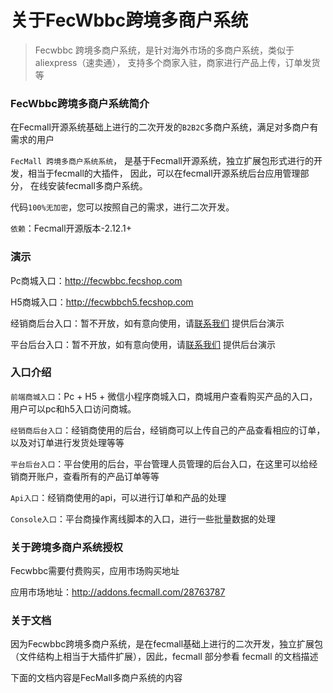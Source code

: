 关于FecWbbc跨境多商户系统
=============

> Fecwbbc 跨境多商户系统，是针对海外市场的多商户系统，类似于aliexpress（速卖通），
支持多个商家入驻，商家进行产品上传，订单发货等


### FecWbbc跨境多商户系统简介

在Fecmall开源系统基础上进行的二次开发的`B2B2C`多商户系统，满足对多商户有需求的用户

`FecMall 跨境多商户系统系统`，
是基于Fecmall开源系统，独立扩展包形式进行的开发，相当于fecmall的大插件，
因此，可以在fecmall开源系统后台应用管理部分，
在线安装fecmall多商户系统。

代码`100%无加密`，您可以按照自己的需求，进行二次开发。

`依赖`：Fecmall开源版本-2.12.1+


### 演示

Pc商城入口：http://fecwbbc.fecshop.com


H5商城入口：http://fecwbbch5.fecshop.com



经销商后台入口：暂不开放，如有意向使用，请[联系我们](http://www.fecmall.com/contacts) 提供后台演示


平台后台入口：暂不开放，如有意向使用，请[联系我们](http://www.fecmall.com/contacts) 提供后台演示


### 入口介绍

`前端商城入口`：Pc + H5 + 微信小程序商城入口，商城用户查看购买产品的入口，用户可以pc和h5入口访问商城。

`经销商后台入口`：经销商使用的后台，经销商可以上传自己的产品查看相应的订单，以及对订单进行发货处理等等

`平台后台入口`：平台使用的后台，平台管理人员管理的后台入口，在这里可以给经销商开账户，查看所有的产品订单等等

`Api入口`：经销商使用的api，可以进行订单和产品的处理

`Console入口`：平台商操作离线脚本的入口，进行一些批量数据的处理


### 关于跨境多商户系统授权


Fecwbbc需要付费购买，应用市场购买地址

应用市场地址：http://addons.fecmall.com/28763787


### 关于文档


因为Fecwbbc跨境多商户系统，是在fecmall基础上进行的二次开发，独立扩展包（文件结构上相当于大插件扩展），因此，fecmall 部分参看 fecmall 的文档描述

下面的文档内容是FecMall多商户系统的内容





























